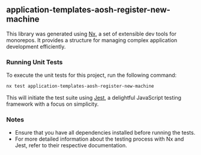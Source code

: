 ## application-templates-aosh-register-new-machine

This library was generated using [Nx](https://nx.dev), a set of extensible dev tools for monorepos. It provides a structure for managing complex application development efficiently.

### Running Unit Tests

To execute the unit tests for this project, run the following command:

```bash
nx test application-templates-aosh-register-new-machine
```

This will initiate the test suite using [Jest](https://jestjs.io), a delightful JavaScript testing framework with a focus on simplicity.

### Notes

- Ensure that you have all dependencies installed before running the tests.
- For more detailed information about the testing process with Nx and Jest, refer to their respective documentation.
